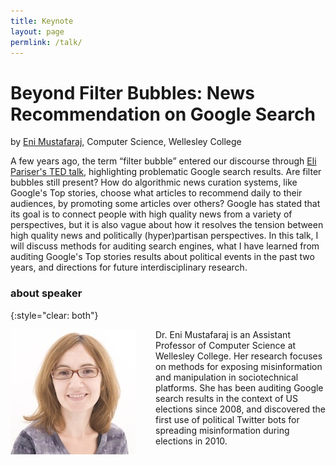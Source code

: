 ```yaml
---
title: Keynote
layout: page
permlink: /talk/
---
```


# Beyond Filter Bubbles: News Recommendation on Google Search

by [Eni Mustafaraj](https://www.wellesley.edu/cs/faculty/mustafaraj), Computer Science, Wellesley College

A few years ago, the term “filter bubble” entered our discourse through [Eli Pariser's TED talk](https://www.ted.com/talks/eli_pariser_beware_online_filter_bubbles), highlighting problematic Google search results. Are filter bubbles still present?
How do algorithmic news curation systems, like Google's Top stories, choose what articles to recommend daily to their audiences, by promoting some articles over others? 
Google has stated that its goal is to connect people with high quality news from a variety of perspectives, but it is also vague about how it resolves the tension between high quality news and politically (hyper)partisan perspectives.
In this talk, I will discuss methods for auditing search engines, what I have learned from auditing Google's Top stories results about political events in the past two years, and directions for future interdisciplinary research.

### about speaker
{:style="clear: both"}

<img src="mustafaraj.jpg" style="margin-right: 2rem; margin-bottom: 2rem; float: left;" />

Dr. Eni Mustafaraj is an Assistant Professor of Computer Science at Wellesley College.
Her research focuses on methods for exposing misinformation and manipulation in sociotechnical platforms.
She has been auditing Google search results in the context of US elections since 2008, and discovered the first use of political Twitter bots for spreading misinformation during elections in 2010.
